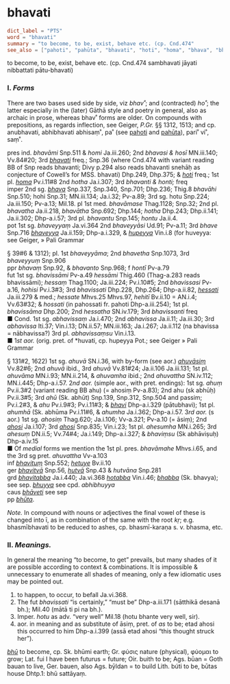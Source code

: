 # bhavati

``` toml
dict_label = "PTS"
word = "bhavati"
summary = "to become, to be, exist, behave etc. (cp. Cnd.474"
see_also = ["pahoti", "pahūta", "bhavati", "hoti", "homa", "bhava", "bhaveyya", "hupeyya", "hessati", "ahuvāsiṃ", "bhavi", "ahosi", "ahosi", "bhavituṃ", "hetuye", "bhavitvā", "hutvā", "bhavitabba", "hotabba", "bhabba", "bhuyya", "bhāveti", "bhūta", "bhū"]
```

to become, to be, exist, behave etc. (cp. Cnd.474 sambhavati jāyati nibbattati pātu\-bhavati)

### I. *Forms* ###

There are two bases used side by side, viz *bhav˚*; and (contracted) *ho˚*; the latter especially in the (later) Gāthā style and poetry in general, also as archaic in prose, whereas bhav˚ forms are older. On compounds with prepositions, as regards inflection, see Geiger, *P.Gr.* §§ 1312, 1513; and cp. anubhavati, abhibhavati abhisaṃ˚, pa˚ (see [pahoti](pahoti.md) and [pahūta](pahūta.md)), pari˚ vi˚, saṃ˚.

pres ind. *bhavāmi* Snp.511 & *homi* Ja.iii.260; 2nd *bhavasi & hosī* MN.iii.140; Vv.84#20; 3rd *[bhavati](bhavati.md)* freq.; Snp.36 (where Cnd.474 with variant reading BB of Snp reads bhavanti; Divy p.294 also reads bhavanti snehāḥ as conjecture of Cowell’s for MSS. bhavati) Dhp.249, Dhp.375; & *[hoti](hoti.md)* freq.; 1st pl. *[homa](homa.md)* Pv.i.11#8 2nd *hotha* Ja.i.307; 3rd *bhavanti & honti;* freq  
imper 2nd sg. *[bhava](bhava.md)* Snp.337, Snp.340, Snp.701; Dhp.236; Thig.8 *bhavāhi* Snp.510; hohi Snp.31; MN.iii.134; Ja.i.32; Pv\-a.89; 3rd sg. hotu Snp.224; Ja.iii.150; Pv\-a.13; Mil.18. pl 1st med. *bhavāmase* Thag.1128; Snp.32; 2nd pl. *bhavatha* Ja.ii.218, *bhavātha* Snp.692; Dhp.144; *hotha* Dhp.243; Dhp.ii.141; Ja.ii.302; Dhp\-a.i.57; 3rd pl. *bhavantu* Snp.145; *hontu* Ja.ii.4.  
pot 1st sg. *bhaveyyaṃ* Ja.vi.364 2nd *bhaveyyāsi* Ud.91; Pv\-a.11; 3rd *bhave* Snp.716 *[bhaveyya](bhaveyya.md)* Ja.ii.159; Dhp\-a.i.329, & *[hupeyya](hupeyya.md)* Vin.i.8 (for huveyya: see Geiger,
» Pali Grammar

 § 39#6 & 1312); pl. 1st *bhaveyyāma*; 2nd *bhavetha* Snp.1073, 3rd *bhaveyyuṃ* Snp.906  
ppr *bhavaṃ* Snp.92, & *bhavanto* Snp.968; f *hontī* Pv\-a.79  
fut 1st sg. *bhavissāmi* Pv\-a.49 *hessāmi* Thig.460 (Thag\-a.283 reads bhavissāmi); *hessaṃ* Thag.1100; Ja.iii.224; Pv.i.10#5; 2nd *bhavissasi* Pv\-a.16, *hohisi* Pv.i.3#3; 3rd *bhavissati* Dhp.228, Dhp.264; Dhp\-a.ii.82, *[hessati](hessati.md)* Ja.iii.279 & med.; *hessate* Mhvs.25 Mhvs.97, *hehitī* Bv.ii.10 = AN.i.4; Vv.63#32; & *hossati* (in pahossati fr. pahoti Dhp\-a.iii.254); 1st pl. *bhavissāma* Dhp.200; 2nd *hessatha* SN.iv.179; 3rd *bhavissanti* freq  
■ Cond. 1st sg. *abhavissaṃ* Ja.i.470; 2nd *abhavissa* Ja.ii.11; Ja.iii.30; 3rd *abhavissa* Iti.37; Vin.i.13; DN.ii.57; MN.iii.163; Ja.i.267; Ja.ii.112 (na bhavissa = nābhavissa?) 3rd pl. *abhavissaṃsu* Vin.i.13.  
■ 1*st aor.* (orig. pret. of \*huvati, cp. hupeyya Pot.; see Geiger
» Pali Grammar

 § 131#2, 1622) 1st sg. *ahuvā* SN.i.36, with by\-form (see aor.) *[ahuvāsiṃ](ahuvāsiṃ.md)* Vv.82#6; 2nd *ahuvā* ibid., 3rd *ahuvā* Vv.81#24; Ja.ii.106 Ja.iii.131; 1st pl. *ahuvāma* MN.i.93; MN.ii.214, & *ahuvamha* ibid.; 2nd *ahuvattha* SN.iv.112; MN.i.445; Dhp\-a.i.57. 2*nd aor.* (simple aor., with pret. endings): 1st sg. *ahuṃ* Pv.ii.3#2 (variant reading BB ahu) (= ahosiṃ Pv\-a.83); 2nd ahu (sk abhūḥ) Pv.ii.3#5; 3rd *ahū* (Sk. abhūt) Snp.139, Snp.312, Snp.504 and passim; Pv.i.2#3, & *ahu* Pv.i.9#3; Pv.i.11#3; & *[bhavi](bhavi.md)* Dhp\-a.i.329 (pātubhavi); 1st pl. *ahumhā* (Sk. abhūma Pv.i.11#6, & *ahumha* Ja.i.362; Dhp\-a.i.57. 3*rd aor.* (s aor.) 1st sg. *ahosiṃ* Thag.620; Ja.i.106; Vv\-a.321; Pv\-a.10 (= āsiṃ); 2nd *[ahosi](ahosi.md)* Ja.i.107; 3rd *[ahosi](ahosi.md)* Snp.835; Vin.i.23; 1st pl. *ahesumha* MN.i.265; 3rd *ahesuṃ* DN.ii.5; Vv.74#4; Ja.i.149; Dhp\-a.i.327; & *bhaviṃsu* (Sk abhāviṣuḥ) Dhp\-a.iv.15  
■ Of *medial* forms we mention the 1st pl. pres. *bhavāmahe* Mhvs.i.65, and the 3rd sg pret. *ahuvattha* Vv\-a.103  
inf *[bhavituṃ](bhavituṃ.md)* Snp.552; *[hetuye](hetuye.md)* Bv.ii.10  
ger *[bhavitvā](bhavitvā.md)* Snp.56, *[hutvā](hutvā.md)* Snp.43 & *hutvāna* Snp.281  
grd *[bhavitabba](bhavitabba.md)* Ja.i.440; Ja.vi.368 *[hotabba](hotabba.md)* Vin.i.46; *[bhabba](bhabba.md)* (Sk. bhavya); see sep. *[bhuyya](bhuyya.md)* see cpd. *abhibhuyya*  
caus *[bhāveti](bhāveti.md)* see sep  
pp *[bhūta](bhūta.md)*.

*Note.* In compound with nouns or adjectives the final vowel of these is changed into ī, as in combination of the same with the root *kṛ*; e.g. bhasmībhavati to be reduced to ashes, cp. bhasmī\-karaṇa s. v. bhasma, etc.

### II. *Meanings.* ###

In general the meaning “to become, to get” prevails, but many shades of it are possible according to context & combinations. It is impossible & unnecessary to enumerate all shades of meaning, only a few idiomatic uses may be pointed out.

1. to happen, to occur, to befall Ja.vi.368.
2. The fut *bhavissati* “is certainly,” “must be” Dhp\-a.iii.171 (sātthikā desanā bh.); Mil.40 (mātā ti pi na bh.).
3. Imper. *hotu* as adv. “very well” Mil.18 (hotu bhante very well, sir).
4. aor. in meaning and as substitute of āsiṃ, pret. of *as* to be; etad ahosi this occurred to him Dhp\-a.i.399 (assā etad ahosi “this thought struck her”).

*[bhū](bhū.md)* to become, cp. Sk. bhūmi earth; Gr. φύσις nature (physical), φύομαι to grow; Lat. fui I have been futurus = future; Oir. buith to be; Ags. būan = Goth bauan to live, Ger. bauen, also Ags. bȳldan = to build Lith. búti to be, būtas house Dhtp.1: bhū sattāyaṃ.

